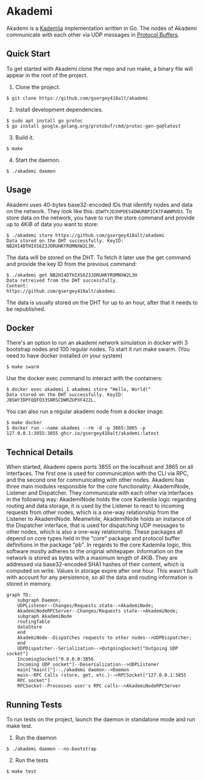 # Akademi

Akademi is a [Kademlia](https://en.wikipedia.org/wiki/Kademlia) implementation written in Go. The nodes of Akademi communicate with each other via UDP messages in [Protocol Buffers](https://protobuf.dev/).

## Quick Start

To get started with Akademi clone the repo and run make, a binary file will appear in the root of the project.

1. Clone the project.
```
$ git clone https://github.com/gsergey418alt/akademi
```
2. Install development dependencies.
```
$ sudo apt install go protoc
$ go install google.golang.org/protobuf/cmd/protoc-gen-go@latest
```
3. Build it.
```
$ make
```
4. Start the daemon.
```
$ ./akademi daemon
```

## Usage

Akademi uses 40-bytes base32-encoded IDs that identify nodes and data on the network. They look like this: ```QSWTYJD3HPOE54DWURBPICK7FAWWMVD3```. To store data on the network, you have to run the store command and provide up to 4KiB of data you want to store:

```
$ ./akademi store https://github.com/gsergey418alt/akademi
Data stored on the DHT successfully. KeyID: NB2HI4DTHIXS6Z3JORUHKYROMNXW2L3H.
```

The data will be stored on the DHT. To fetch it later use the get command and provide the key ID from the previous command:

```
$ ./akademi get NB2HI4DTHIXS6Z3JORUHKYROMNXW2L3H
Data retreived from the DHT successfully.
Content:
https://github.com/gsergey418alt/akademi
```

The data is usually stored on the DHT for up to an hour, after that it needs to be republished.

## Docker

There's an option to run an akademi network simulation in docker with 3 bootstrap nodes and 100 regular nodes. To start it run make swarm. (You need to have docker installed on your system)
```
$ make swarm
```

Use the docker exec command to interact with the containers:

```
$ docker exec akademi_1 akademi store "Hello, World!"
Data stored on the DHT successfully. KeyID: JBSWY3DPFQQFO33SNRSCDWRZUPXF422L.
```

You can also run a regular akademi node from a docker image.

```
$ make docker
$ docker run --name akademi --rm -d -p 3865:3865 -p 127.0.0.1:3855:3855 ghcr.io/gsergey418alt/akademi:latest
```

## Technical Details

When started, Akademi opens ports 3855 on the localhost and 3865 on all interfaces. The first one is used for communication with the CLI via RPC, and the second one for communicating with other nodes. Akademi has three main modules responsible for the core functionality: AkademiNode, Listener and Dispatcher. They communicate with each other via interfaces in the following way: AkademiNode holds the core Kademlia logic regarding routing and data storage, it is used by the Listener to react to incoming requests from other nodes, which is a one-way relationship from the Listener to AkademiNode. Meanwhile, AkademiNode holds an instance of the Dispatcher interface, that is used for dispatching UDP messages to other nodes, which is also a one-way relationship. These packages all depend on core types held in the "core" package and protocol buffer definitions in the package "pb". In regards to the core Kademlia logic, this software mostly adheres to the original whitepaper. Information on the network is stored as bytes with a maximum length of 4KiB. They are addressed via base32-encoded SHA1 hashes of their content, which is computed on write. Values in storage expire after one hour. This wasn't built with account for any persistence, so all the data and routing information is stored in memory.

```mermaid
graph TD;
    subgraph Daemon;
    UDPListener--Changes/Requests state-->AkademiNode;
    AkademiNodeRPCServer--Changes/Requests state-->AkademiNode;
    subgraph AkademiNode
    routingTable
    dataStore
    end
    AkademiNode--Dispatches requests to other nodes-->UDPDispatcher;
    end
    UDPDispatcher--Serialization-->OutgoingSocket["Outgoing UDP socket"]
    IncomingSocket["0.0.0.0:3856
    Incoming UDP socket"]--Deserialization-->UDPListener
    main["main()"]--./akademi daemon-->Daemon
    main--RPC Calls (store, get, etc.)-->RPCSocket["127.0.0.1:3855
    RPC socket"]
    RPCSocket--Processes user's RPC calls-->AkademiNodeRPCServer
```

## Running Tests

To run tests on the project, launch the daemon in standalone mode and run make test.

1. Run the daemon
```
$ ./akademi daemon --no-bootstrap
```
2. Run the tests
```
$ make test
```